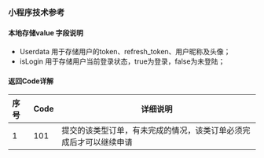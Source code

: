 ### 小程序技术参考

#### 本地存储value  字段说明

+ Userdata  用于存储用户的token、refresh_token、用户昵称及头像；
+ isLogin  用于存储用户当前登录状态，true为登录，false为未登陆；

#### 返回Code详解

| 序号 | Code | 详细说明                                                     |
| :--- | ---- | ------------------------------------------------------------ |
| 1    | 101  | 提交的该类型订单，有未完成的情况，该类订单必须完成后才可以继续申请 |



